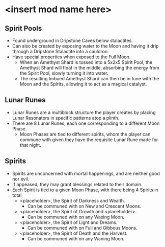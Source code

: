 # \<insert mod name here>

## Spirit Pools
- Found underground in Dripstone Caves below stalactites.
- Can also be created by exposing water to the Moon and having it drip through a Dripstone Stalactite into a cauldron.
- Have special properties when exposed to the Full Moon.
  - When an Amethyst Shard is tossed into a 5x2x5 Spirit Pool, the Amethyst Shard will float in the middle, absorbing the energy from the Spirit Pool, slowly turning it into water.
  - The resulting Imbued Amethyst Shard can then be in tune with the Moon and the Spirits, allowing it to act as a magical catalyst.

## Lunar Runes
- Lunar Runes are a multiblock structure the player creates by placing Lunar Resonators in specific patterns atop a plinth.
- There are 8 Lunar Runes, each one corresponding to a different Moon Phase.
  - Moon Phases are tied to different spirits, whom the player can commune with given they have the requisite Lunar Rune made for that night.

## Spirits
- Spirits are unconcerned with mortal happenings, and are neither good nor evil.
- If appeased, they may grant blessings related to their domain.
- Each Spirit is tied to a given Moon Phase, with there being 4 Spirits in total
  - \<placeholder>, the Spirit of Darkness and Wealth.
    - Can be communed with on New and Crescent Moons.
  - \<placeholder>, the Spirit of Growth and \<placeholder>.
    - Can be communed with on any Waxing Moon.
  - \<placeholder>, the Spirit of Light and Dreams.
    - Can be communed with on Full and Gibbous Moons.
  - \<placeholder>, the Spirit of Death and the Harvest.
    - Can be communed with on any Waning Moon.
